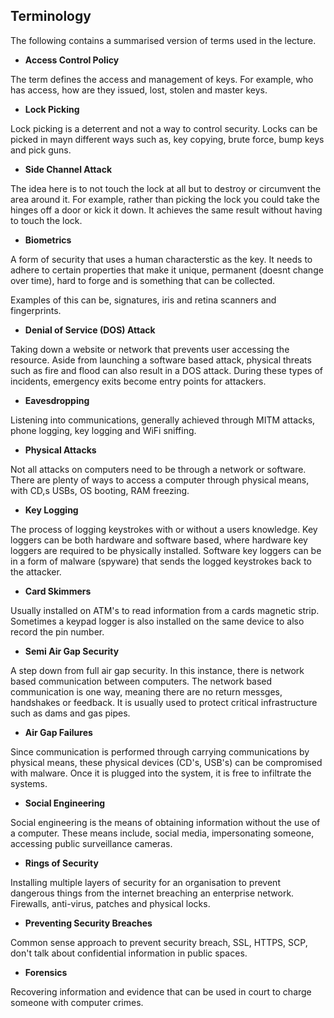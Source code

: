 ## Terminology

The following contains a summarised version of terms used in the lecture.

- **Access Control Policy**

The term defines the access and management of keys. For example, who has access, how are they issued, lost, stolen and master keys.

- **Lock Picking**

Lock picking is a deterrent and not a way to control security. Locks can be picked in mayn different ways such as, key copying, brute force, bump keys and pick guns.

- **Side Channel Attack**

The idea here is to not touch the lock at all but to destroy or circumvent the area around it. For example, rather than picking the lock you could take the hinges off a door or kick it down. It achieves the same result without having to touch the lock.

- **Biometrics**

A form of security that uses a human characterstic as the key. It needs to adhere to certain properties that make it unique, permanent (doesnt change over time), hard to forge and is something that can be collected. 

Examples of this can be, signatures, iris and retina scanners and fingerprints.

- **Denial of Service (DOS) Attack**

Taking down a website or network that prevents user accessing the resource. Aside from launching a software based attack, physical threats such as fire and flood can also result in a DOS attack. During these types of incidents, emergency exits become entry points for attackers.

- **Eavesdropping**

Listening into communications, generally achieved through MITM attacks, phone logging, key logging and WiFi sniffing.

- **Physical Attacks**

Not all attacks on computers need to be through a network or software. There are plenty of ways to access a computer through physical means, with CD,s USBs, OS booting, RAM freezing.

- **Key Logging**

The process of logging keystrokes with or without a users knowledge. Key loggers can be both hardware and software based, where hardware key loggers are required to be physically installed. Software key loggers can be in a form of malware (spyware) that sends the logged keystrokes back to the attacker.

- **Card Skimmers**

Usually installed on ATM's to read information from a cards magnetic strip. Sometimes a keypad logger is also installed on the same device to also record the pin number.

- **Semi Air Gap Security**

A step down from full air gap security. In this instance, there is network based communication between computers. The network based communication is one way, meaning there are no return messges, handshakes or feedback. It is usually used to protect critical infrastructure such as dams and gas pipes.

- **Air Gap Failures**

Since communication is performed through carrying communications by physical means, these physical devices (CD's, USB's) can be compromised with malware. Once it is plugged into the system, it is free to infiltrate the systems.

- **Social Engineering**

Social engineering is the means of obtaining information without the use of a computer. These means include, social media, impersonating someone, accessing public surveillance cameras.

- **Rings of Security**

Installing multiple layers of security for an organisation to prevent dangerous things from the internet breaching an enterprise network. Firewalls, anti-virus, patches and physical locks.

- **Preventing Security Breaches**

Common sense approach to prevent security breach, SSL, HTTPS, SCP, don't talk about confidential information in public spaces.

- **Forensics**

Recovering information and evidence that can be used in court to charge someone with computer crimes.

